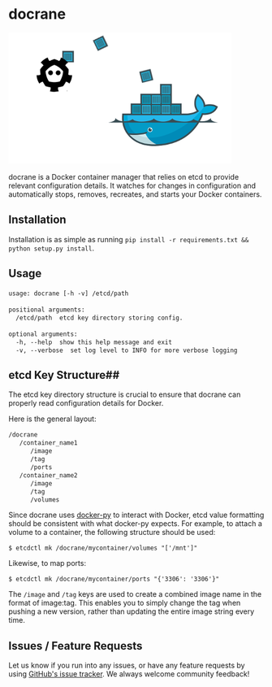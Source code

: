 # docrane #

![docrane](https://raw.githubusercontent.com/CloudBrewery/docrane/master/images/logo.png)

docrane is a Docker container manager that relies on etcd to provide relevant configuration details. It watches for changes in configuration and automatically stops, removes, recreates, and starts your Docker containers.

## Installation ##

Installation is as simple as running `pip install -r requirements.txt && python setup.py install`.

## Usage ##

```
usage: docrane [-h -v] /etcd/path

positional arguments:
  /etcd/path  etcd key directory storing config.

optional arguments:
  -h, --help  show this help message and exit
  -v, --verbose  set log level to INFO for more verbose logging
```

## etcd Key Structure##

The etcd key directory structure is crucial to ensure that docrane can properly read configuration details for Docker.

Here is the general layout:
```
/docrane
   /container_name1
      /image
      /tag
      /ports
   /container_name2
      /image
      /tag
      /volumes
```

Since docrane uses [docker-py](http://docker-py.readthedocs.org/en/latest/) to interact with Docker, etcd value formatting should be consistent with what docker-py expects. For example, to attach a volume to a container, the following structure should be used:
```
$ etcdctl mk /docrane/mycontainer/volumes "['/mnt']"
```

Likewise, to map ports:
```
$ etcdctl mk /docrane/mycontainer/ports "{'3306': '3306'}"
```

The `/image` and `/tag` keys are used to create a combined image name in the format of image:tag. This enables you to simply change the tag when pushing a new version, rather than updating the entire image string every time.

## Issues / Feature Requests ##

Let us know if you run into any issues, or have any feature requests by using [GitHub's issue tracker](https://github.com/CloudBrewery/docrane/issues). We always welcome community feedback!
